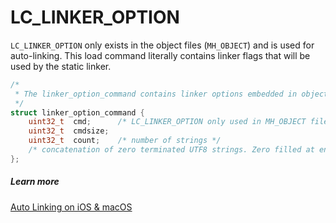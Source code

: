 # LC_LINKER_OPTION

`LC_LINKER_OPTION` only exists in the object files (`MH_OBJECT`) and is used for auto-linking. This load command literally contains linker flags that will be used by the static linker.

``` c
/*
 * The linker_option_command contains linker options embedded in object files.
 */
struct linker_option_command {
    uint32_t  cmd;      /* LC_LINKER_OPTION only used in MH_OBJECT filetypes */
    uint32_t  cmdsize;
    uint32_t  count;    /* number of strings */
    /* concatenation of zero terminated UTF8 strings. Zero filled at end to align */
};
```

##### Learn more
[Auto Linking on iOS & macOS](https://milen.me/writings/auto-linking-on-ios-and-macos/)
